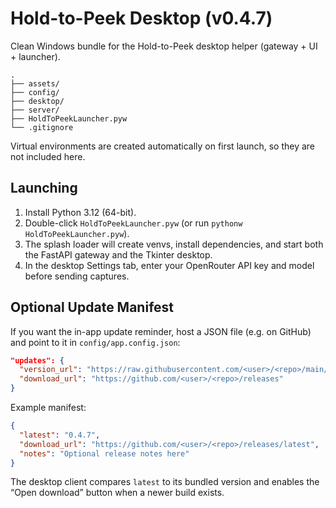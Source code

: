 # Hold-to-Peek Desktop (v0.4.7)

Clean Windows bundle for the Hold-to-Peek desktop helper (gateway + UI + launcher).

```
.
├── assets/
├── config/
├── desktop/
├── server/
├── HoldToPeekLauncher.pyw
└── .gitignore
```

Virtual environments are created automatically on first launch, so they are not included here.

## Launching

1. Install Python 3.12 (64-bit).
2. Double-click `HoldToPeekLauncher.pyw` (or run `pythonw HoldToPeekLauncher.pyw`).
3. The splash loader will create venvs, install dependencies, and start both the FastAPI gateway and the Tkinter desktop.
4. In the desktop Settings tab, enter your OpenRouter API key and model before sending captures.

## Optional Update Manifest

If you want the in-app update reminder, host a JSON file (e.g. on GitHub) and point to it in `config/app.config.json`:

```json
"updates": {
  "version_url": "https://raw.githubusercontent.com/<user>/<repo>/main/version.json",
  "download_url": "https://github.com/<user>/<repo>/releases"
}
```

Example manifest:

```json
{
  "latest": "0.4.7",
  "download_url": "https://github.com/<user>/<repo>/releases/latest",
  "notes": "Optional release notes here"
}
```

The desktop client compares `latest` to its bundled version and enables the “Open download” button when a newer build exists.
